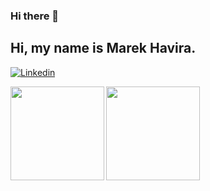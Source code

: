 ### Hi there 👋


## Hi, my name is Marek Havira.

[![Linkedin](https://img.shields.io/badge/-Marek_Havira-blue?style=flat-square&logo=Linkedin&logoColor=white&link=www.linkedin.com/in/marekhavira)](www.linkedin.com/in/marekhavira)

<a href="https://github.com/marekhavira">
  <img align="left" height='150px' src="https://github-readme-stats.vercel.app/api/top-langs/?username=marekhavira&layout=compact&theme=dracula" />
</a>

<a href="https://github.com/marekhavira">
  <img align="left"  height='150px' src="https://github-readme-stats.vercel.app/api?username=marekhavira&show_icons=true&theme=dracula" />
</a>



<!--
**marekhavira/marekhavira** is a ✨ _special_ ✨ repository because its `README.md` (this file) appears on your GitHub profile.

Here are some ideas to get you started:

- 🔭 I’m currently working on ...
- 🌱 I’m currently learning ...
- 👯 I’m looking to collaborate on ...
- 🤔 I’m looking for help with ...
- 💬 Ask me about ...
- 📫 How to reach me: ...
- 😄 Pronouns: ...
- ⚡ Fun fact: ...
-->

